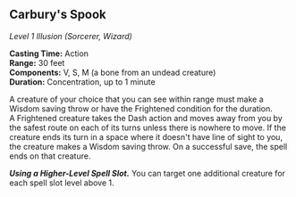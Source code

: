## Carbury's Spook
*Level 1 Illusion (Sorcerer, Wizard)*

**Casting Time:** Action  
**Range:** 30 feet  
**Components:** V, S, M (a bone from an undead creature)  
**Duration:** Concentration, up to 1 minute

A creature of your choice that you can see within range must make a Wisdom saving throw or have the Frightened condition for the duration.  
A Frightened creature takes the Dash action and moves away from you by the safest route on each of its turns unless there is nowhere to move. If the creature ends its turn in a space where it doesn't have line of sight to you, the creature makes a Wisdom saving throw. On a successful save, the spell ends on that creature.

***Using a Higher-Level Spell Slot.*** You can target one additional creature for each spell slot level above 1.